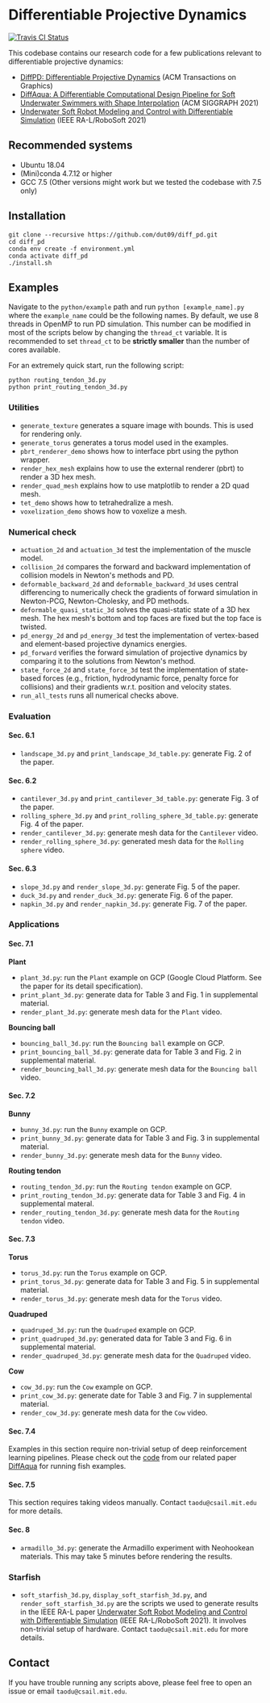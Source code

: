 # Differentiable Projective Dynamics

[![Travis CI Status](https://travis-ci.com/dut09/diff_pd.svg?branch=master)](https://travis-ci.com/dut09/diff_pd)

This codebase contains our research code for a few publications relevant to differentiable projective dynamics:
- [DiffPD: Differentiable Projective Dynamics](https://arxiv.org/pdf/2101.05917.pdf) (ACM Transactions on Graphics)
- [DiffAqua: A Differentiable Computational Design Pipeline for Soft Underwater Swimmers with Shape Interpolation](http://diffaqua.csail.mit.edu/) (ACM SIGGRAPH 2021)
- [Underwater Soft Robot Modeling and Control with Differentiable Simulation](https://people.csail.mit.edu/taodu/starfish/index.html) (IEEE RA-L/RoboSoft 2021)

## Recommended systems
- Ubuntu 18.04
- (Mini)conda 4.7.12 or higher
- GCC 7.5 (Other versions might work but we tested the codebase with 7.5 only)

## Installation
```
git clone --recursive https://github.com/dut09/diff_pd.git
cd diff_pd
conda env create -f environment.yml
conda activate diff_pd
./install.sh
```

## Examples
Navigate to the `python/example` path and run `python [example_name].py` where the `example_name` could be the following names. By default, we use 8 threads in OpenMP to run PD simulation. This number can be modified in most of the scripts below by changing the `thread_ct` variable. It is recommended to set `thread_ct` to be **strictly smaller** than the number of cores available.

For an extremely quick start, run the following script:
```
python routing_tendon_3d.py
python print_routing_tendon_3d.py
```

### Utilities
- `generate_texture` generates a square image with bounds. This is used for rendering only.
- `generate_torus` generates a torus model used in the examples.
- `pbrt_renderer_demo` shows how to interface pbrt using the python wrapper.
- `render_hex_mesh` explains how to use the external renderer (pbrt) to render a 3D hex mesh.
- `render_quad_mesh` explains how to use matplotlib to render a 2D quad mesh.
- `tet_demo` shows how to tetrahedralize a mesh.
- `voxelization_demo` shows how to voxelize a mesh.

### Numerical check
- `actuation_2d` and `actuation_3d` test the implementation of the muscle model.
- `collision_2d` compares the forward and backward implementation of collision models in Newton's methods and PD.
- `deformable_backward_2d` and `deformable_backward_3d` uses central differencing to numerically check the gradients of forward simulation in Newton-PCG, Newton-Cholesky, and PD methods.
- `deformable_quasi_static_3d` solves the quasi-static state of a 3D hex mesh. The hex mesh's bottom and top faces are fixed but the top face is twisted.
- `pd_energy_2d` and `pd_energy_3d` test the implementation of vertex-based and element-based projective dynamics energies.
- `pd_forward` verifies the forward simulation of projective dynamics by comparing it to the solutions from Newton's method.
- `state_force_2d` and `state_force_3d` test the implementation of state-based forces (e.g., friction, hydrodynamic force, penalty force for collisions) and their gradients w.r.t. position and velocity states.
- `run_all_tests` runs all numerical checks above.

### Evaluation
#### Sec. 6.1
- `landscape_3d.py` and `print_landscape_3d_table.py`: generate Fig. 2 of the paper.

#### Sec. 6.2
- `cantilever_3d.py` and `print_cantilever_3d_table.py`: generate Fig. 3 of the paper.
- `rolling_sphere_3d.py` and `print_rolling_sphere_3d_table.py`: generate Fig. 4 of the paper.
- `render_cantilever_3d.py`: generate mesh data for the `Cantilever` video.
- `render_rolling_sphere_3d.py`: generated mesh data for the `Rolling sphere` video.

#### Sec. 6.3
- `slope_3d.py` and `render_slope_3d.py`: generate Fig. 5 of the paper.
- `duck_3d.py` and `render_duck_3d.py`: generate Fig. 6 of the paper.
- `napkin_3d.py` and `render_napkin_3d.py`: generate Fig. 7 of the paper.

### Applications
#### Sec. 7.1
**Plant**
- `plant_3d.py`: run the `Plant` example on GCP (Google Cloud Platform. See the paper for its detail specification).
- `print_plant_3d.py`: generate data for Table 3 and Fig. 1 in supplemental material.
- `render_plant_3d.py`: generate mesh data for the `Plant` video.

**Bouncing ball**
- `bouncing_ball_3d.py`: run the `Bouncing ball` example on GCP.
- `print_bouncing_ball_3d.py`: generate data for Table 3 and Fig. 2 in supplemental material.
- `render_bouncing_ball_3d.py`: generate mesh data for the `Bouncing ball` video.

#### Sec. 7.2
**Bunny**
- `bunny_3d.py`: run the `Bunny` example on GCP.
- `print_bunny_3d.py`: generate data for Table 3 and Fig. 3 in supplemental material.
- `render_bunny_3d.py`: generate mesh data for the `Bunny` video.

**Routing tendon**
- `routing_tendon_3d.py`: run the `Routing tendon` example on GCP.
- `print_routing_tendon_3d.py`: generate data for Table 3 and Fig. 4 in supplemental materal.
- `render_routing_tendon_3d.py`: generate mesh data for the `Routing tendon` video.

#### Sec. 7.3
**Torus**
- `torus_3d.py`: run the `Torus` example on GCP.
- `print_torus_3d.py`: generate data for Table 3 and Fig. 5 in supplemental material.
- `render_torus_3d.py`: generate mesh data for the `Torus` video.

**Quadruped**
- `quadruped_3d.py`: run the `Quadruped` example on GCP.
- `print_quadruped_3d.py`: generated data for Table 3 and Fig. 6 in supplemental material.
- `render_quadruped_3d.py`: generate mesh data for the `Quadruped` video.

**Cow**
- `cow_3d.py`: run the `Cow` example on GCP.
- `print_cow_3d.py`: generate date for Table 3 and Fig. 7 in supplemental material.
- `render_cow_3d.py`: generate mesh data for the `Cow` video.

#### Sec. 7.4
Examples in this section require non-trivial setup of deep reinforcement learning pipelines. Please check out the [code](https://github.com/mit-gfx/DiffAqua) from our related paper [DiffAqua](http://diffaqua.csail.mit.edu/) for running fish examples.

#### Sec. 7.5
This section requires taking videos manually. Contact `taodu@csail.mit.edu` for more details.

#### Sec. 8
- `armadillo_3d.py`: generate the Armadillo experiment with Neohookean materials. This may take 5 minutes before rendering the results.

### Starfish
- `soft_starfish_3d.py`, `display_soft_starfish_3d.py`, and `render_soft_starfish_3d.py` are the scripts we used to generate results in the IEEE RA-L paper [Underwater Soft Robot Modeling and Control with Differentiable Simulation](https://people.csail.mit.edu/taodu/starfish/index.html) (IEEE RA-L/RoboSoft 2021). It involves non-trivial setup of hardware. Contact `taodu@csail.mit.edu` for more details.

## Contact
If you have trouble running any scripts above, please feel free to open an issue or email `taodu@csail.mit.edu`.